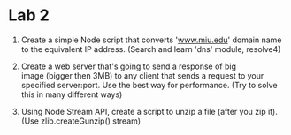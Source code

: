# Lab 2
1. Create a simple Node script that converts 'www.miu.edu' domain name to the equivalent IP address. (Search and learn 'dns' module, resolve4)

2. Create a web server that's going to send a response of big image (bigger then 3MB) to any client that sends a request to your specified server:port. Use the best way for performance. (Try to solve this in many different ways)

3. Using Node Stream API, create a script to unzip a file (after you zip it). (Use zlib.createGunzip() stream)
